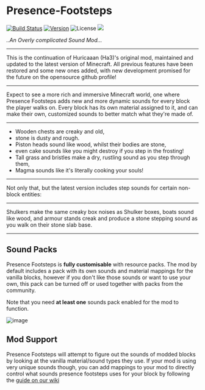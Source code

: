 # Presence-Footsteps
[![Build Status](https://github.com/Sollace/Presence-Footsteps/actions/workflows/gradle-build.yml/badge.svg)](https://github.com/MineLittlePony/Kirin/actions/workflows/gradle-build.yml)
[![Version](https://img.shields.io/github/v/release/Sollace/Presence-Footsteps)](https://github.com/Sollace/Presence-Footsteps/releases/latest)
![License](https://img.shields.io/github/license/Sollace/Presence-Footsteps)
![](https://img.shields.io/badge/api-fabric-orange.svg)

_..An Overly complicated Sound Mod..._

---

This is the continuation of Huricaaan (Ha3)'s original mod, maintained and updated to the latest version of Minecraft. All previous features have been restored and some new ones added, with new development promised for the future on the opensource github profile!

---

Expect to see a more rich and immersive Minecraft world, one where Presence Footsteps adds new and more dynamic sounds for every block the player walks on. Every block has its own material assigned to it, and can make their own, customized sounds to better match what they're made of.

---

- Wooden chests are creaky and old,
- stone is dusty and rough.
- Piston heads sound like wood, whilst their bodies are stone,
- even cake sounds like you might destroy if you step in the frosting!
- Tall grass and bristles make a dry, rustling sound as you step through them,
- Magma sounds like it's literally cooking your souls!

---

Not only that, but the latest version includes step sounds for certain non-block entities:

---

Shulkers make the same creaky box noises as Shulker boxes, boats sound like wood, and armour stands creak and produce a stone stepping sound as you walk on their stone slab base.

 ---

## Sound Packs

Presence Footsteps is **fully customisable** with resource packs. The mod by default includes a pack with its own sounds
and material mappings for the vanilla blocks, however if you don't like those sounds or want to use your own, this pack can be turned off
or used together with packs from the community.

Note that you need **at least one** sounds pack enabled for the mod to function.

![image](https://github.com/Sollace/Presence-Footsteps/assets/6429283/c0a2400b-b041-46fe-9d19-7eefe89ac021)

## Mod Support

Presence Footsteps will attempt to figure out the sounds of modded blocks by looking at the vanilla material/sound types they use.
If your mod is using very unique sounds though, you can add mappings to your mod to directly control what sounds presence footsteps uses for your block by
following the [guide on our wiki](https://github.com/Sollace/Presence-Footsteps/wiki/Information-for-Resourcepack-Creators)
